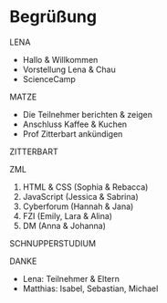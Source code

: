 # Begrüßung
LENA

* Hallo & Willkommen
* Vorstellung Lena & Chau
* ScienceCamp


MATZE

* Die Teilnehmer berichten & zeigen
* Anschluss Kaffee & Kuchen
* Prof Zitterbart ankündigen

ZITTERBART

ZML

1. HTML & CSS (Sophia & Rebacca)
2. JavaScript (Jessica & Sabrina)
3. Cyberforum (Hannah & Jana)
4. FZI (Emily, Lara & Alina)
3. DM (Anna & Johanna)



SCHNUPPERSTUDIUM

DANKE

* Lena: Teilnehmer & Eltern
* Matthias: Isabel, Sebastian, Michael





